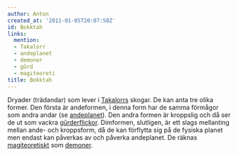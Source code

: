 ```yaml
---
author: Anton
created_at: '2011-01-05T20:07:58Z'
id: Bokktah
links:
  mention:
  - Takalorr
  - andeplanet
  - demoner
  - gûrd
  - magiteoreti
title: Bokktah
---
```


Dryader (trädandar) som lever i [Takalorrs] skogar. De kan anta tre olika former. Den första är
andeformen, i denna form har de samma förmågor som andra andar (se [andeplanet]). Den andra formen
är kroppslig och då ser de ut som vackra [gûrderflickor]. Dimformen, slutligen, är ett slags
mellanting mellan ande- och kroppsform, då de kan förflytta sig på de fysiska planet men endast kan
påverkas av och påverka andeplanet. De räknas [magiteoretiskt] som [demoner].

  [Takalorrs]: Takalorr
  [andeplanet]: andeplanet
  [gûrderflickor]: gûrd
  [magiteoretiskt]: magiteoreti
  [demoner]: demoner

